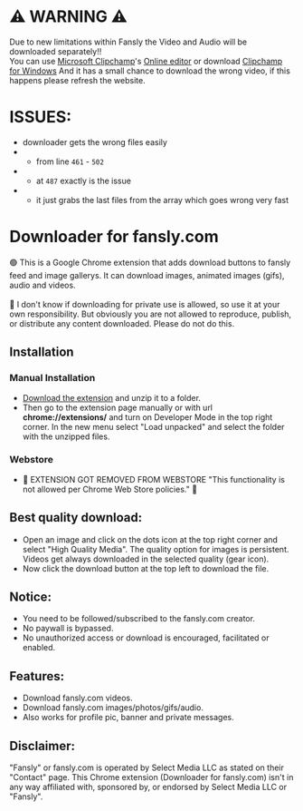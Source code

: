 # ⚠ WARNING ⚠

Due to new limitations within Fansly the Video and Audio will be downloaded separately!!<br/>
You can use [Microsoft Clipchamp](https://clipchamp.com/en/)'s [Online editor](https://clipchamp.com/en/video-editor/) or download [Clipchamp for Windows](https://clipchamp.com/en/windows-video-editor/)
And it has a small chance to download the wrong video, if this happens please refresh the website.

# ISSUES:

- downloader gets the wrong files easily
- - from line `461` - `502`
- - at `487` exactly is the issue
- - it just grabs the last files from the array which goes wrong very fast

# Downloader for fansly.com

🟢 This is a Google Chrome extension that adds download buttons to fansly feed and image gallerys. It can download images, animated images (gifs), audio and videos.<br><br>
🔴 I don't know if downloading for private use is allowed, so use it at your own responsibility. But obviously you are not allowed to reproduce, publish, or distribute any content downloaded. Please do not do this.

## Installation

### Manual Installation

- <a href="https://github.com/Motyldrogi/fansly-downloader/releases/latest" target="_blank">Download the extension</a> and unzip it to a folder.
- Then go to the extension page manually or with url **chrome://extensions/** and turn on Developer Mode in the top right corner. In the new menu select "Load unpacked" and select the folder with the unzipped files.

### Webstore

- 🔴 EXTENSION GOT REMOVED FROM WEBSTORE "This functionality is not allowed per Chrome Web Store policies." 🔴

## Best quality download:

- Open an image and click on the dots icon at the top right corner and select "High Quality Media". The quality option for images is persistent. Videos get always downloaded in the selected quality (gear icon).
- Now click the download button at the top left to download the file.

## Notice:

- You need to be followed/subscribed to the fansly.com creator.
- No paywall is bypassed.
- No unauthorized access or download is encouraged, facilitated or enabled.

## Features:

- Download fansly.com videos.
- Download fansly.com images/photos/gifs/audio.
- Also works for profile pic, banner and private messages.

## Disclaimer:

"Fansly" or fansly.com is operated by Select Media LLC as stated on their "Contact" page. This Chrome extension (Downloader for fansly.com) isn't in any way affiliated with, sponsored by, or endorsed by Select Media LLC or "Fansly".
